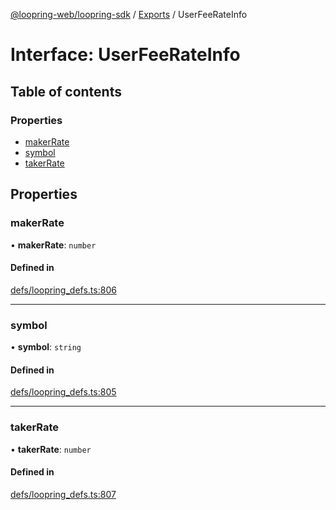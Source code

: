 [@loopring-web/loopring-sdk](../README.md) / [Exports](../modules.md) / UserFeeRateInfo

# Interface: UserFeeRateInfo

## Table of contents

### Properties

- [makerRate](UserFeeRateInfo.md#makerrate)
- [symbol](UserFeeRateInfo.md#symbol)
- [takerRate](UserFeeRateInfo.md#takerrate)

## Properties

### makerRate

• **makerRate**: `number`

#### Defined in

[defs/loopring_defs.ts:806](https://github.com/Loopring/loopring_sdk/blob/c031084/src/defs/loopring_defs.ts#L806)

___

### symbol

• **symbol**: `string`

#### Defined in

[defs/loopring_defs.ts:805](https://github.com/Loopring/loopring_sdk/blob/c031084/src/defs/loopring_defs.ts#L805)

___

### takerRate

• **takerRate**: `number`

#### Defined in

[defs/loopring_defs.ts:807](https://github.com/Loopring/loopring_sdk/blob/c031084/src/defs/loopring_defs.ts#L807)
